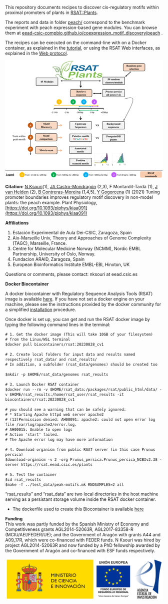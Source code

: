 
This repository documents recipes to discover cis-regulatory motifs within proximal promoters of plants in [RSAT::Plants](http://rsat.eead.csic.es/plants). 

The reports and data in folder [peach/](./peach/) correspond to the benchmark experiment with peach expression-based gene modules.
You can browse them at [eead-csic-compbio.github.io/coexpression_motif_discovery/peach](https://eead-csic-compbio.github.io/coexpression_motif_discovery/peach) .

The recipes can be executed on the command-line with on a Docker container, as explained in the [tutorial](https://eead-csic-compbio.github.io/coexpression_motif_discovery/peach/Tutorial.html), or using the RSAT Web interfaces, as explained in the [Web protocol](https://github.com/RSAT-doc/motif_discovery_clusters).

![**Legend.** Summary](./peach/flowchart.jpg)

**Citation:** 
[N Ksouri](https://orcid.org/0000-0001-8956-2920)(1), [JA Castro-Mondragón](https://orcid.org/0000-0003-4069-357X) (2,3), F Montardit-Tardà (1), [J van Helden](https://orcid.org/0000-0002-8799-8584) (2), [B Contreras-Moreira](http://orcid.org/0000-0002-5462-907X) (1,4,5), [Y Gogorcena](https://orcid.org/0000-0003-1081-430X) (1) (2021) Tuning promoter boundaries improves regulatory motif discovery in non-model plants: the peach example. Plant Physiology, [https://doi.org/10.1093/plphys/kiaa091](https://doi.org/10.1093/plphys/kiaa091)


**Affiliations**

1. Estación Experimental de Aula Dei-CSIC, Zaragoza, Spain
2. Aix-Marseille Univ, Theory and Approaches of Genome Complexity (TAGC), Marseille, France.
3. Centre for Molecular Medicine Norway (NCMM), Nordic EMBL Partnership, University of Oslo, Norway.
4. Fundacion ARAID, Zaragoza, Spain
5. European Bioinformatics Institute EMBL-EBI, Hinxton, UK

Questions or comments, please contact: nksouri at eead.csic.es


**Docker Biocontainer**  

A docker biocontainer with Regulatory Sequence Analysis Tools (RSAT) image is available [here](https://hub.docker.com/r/biocontainers/rsat). If you have not set a docker engine on your machine, please see the instructions provided by the docker community for a simplified [installation](https://docs.docker.com/install/) procedure.

Once docker is set up, you can get and run the RSAT docker image by typing the following command lines in the terminal:
```
# 1. Get the docker image (This will take 10GB of your filesystem)
# from the Linux/WSL terminal
$docker pull biocontainers/rsat:20230828_cv1

# 2. Create local folders for input data and results named respectively rsat_data/ and rsat_results/
# In addition, a subfolder (rsat_data/genomes) should be created too

$mkdir -p $HOME/rsat_data/genomes rsat_results

# 3. Launch Docker RSAT container
$docker run --rm -v $HOME/rsat_data:/packages/rsat/public_html/data/ -v $HOME/rsat_results:/home/rsat_user/rsat_results -it biocontainers/rsat:20230828_cv1

# you should see a warning that can be safely ignored: 
# * Starting Apache httpd web server apache2
# (13)Permission denied: AH00091: apache2: could not open error log file /var/log/apache2/error.log.
# AH00015: Unable to open logs
# Action 'start' failed.
# The Apache error log may have more information

# 4. Download organism from public RSAT server (in this case Prunus persica)
$download-organism -v 2 -org Prunus_persica.Prunus_persica_NCBIv2.38 -server https://rsat.eead.csic.es/plants

# 5. Test the container
$cd rsat_results 
$make -f ../test_data/peak-motifs.mk RNDSAMPLES=2 all
```   
“rsat_results” and “rsat_data” are two local directories in the host machine serving as a persistant storage volume inside the RSAT docker container.

- The dockerfile used to create this Biocontainer is available [here](https://github.com/rsa-tools/rsat-code/blob/master/docker/Dockerfile)
  
    
    
**Funding**  
This work was partly funded by the Spanish Ministry of Economy and Competitiveness grants AGL2014-52063R, AGL2017-83358-R (MCIU/AEI/FEDER/UE); and the Government of Aragón with grants A44 and A09_17R, which were co-financed with FEDER funds. N Ksouri was hired by project AGL2014-52063R and now funded by a PhD fellowship awarded by the Government of Aragón and co-financed with ESF funds respectively.

![](./logomicin.png)

